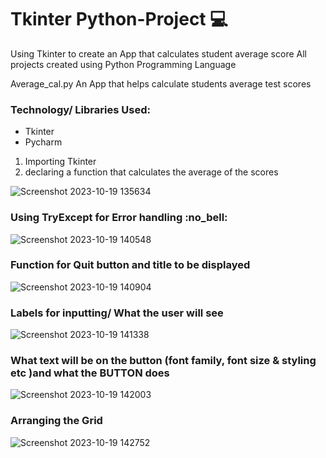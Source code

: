 # Tkinter Python-Project :computer:
Using Tkinter to create an App that calculates student average score All projects created using Python Programming Language

Average_cal.py
An App that helps calculate students average test scores

<h3>Technology/ Libraries Used:</h3>
<ul>
<li>Tkinter</li>
<li>Pycharm</li>
</ul>
<ol>
  <li>Importing Tkinter</li>
  <li>declaring a function that calculates the average of the scores </li>
</ol>

![Screenshot 2023-10-19 135634](https://github.com/DataFairy-FeliciaM/Python-Projects/assets/119903285/250768a1-1bcc-4b40-ae88-d61a57e541e2)


<h3>Using TryExcept for Error handling :no_bell:</h3>


![Screenshot 2023-10-19 140548](https://github.com/DataFairy-FeliciaM/Python-Projects/assets/119903285/2d09822b-3f90-42e8-9a4b-f9e028540e7c)



<h3>Function for Quit button and title to be displayed</h3>

![Screenshot 2023-10-19 140904](https://github.com/DataFairy-FeliciaM/Python-Projects/assets/119903285/8994d1bd-172b-4d3c-a91f-2deab92959e0)


<h3>Labels for inputting/ What the user will see</h3>

![Screenshot 2023-10-19 141338](https://github.com/DataFairy-FeliciaM/Python-Projects/assets/119903285/cacae46f-70c5-4822-9d8e-beccfd316c88)


<h3>What text will be on the button (<b>font family, font size & styling etc</b> )and what the BUTTON does</h3>

![Screenshot 2023-10-19 142003](https://github.com/DataFairy-FeliciaM/Python-Projects/assets/119903285/07bf92a4-d6ba-4287-bc9a-272462e3e732)


<h3>Arranging the Grid</h3>


![Screenshot 2023-10-19 142752](https://github.com/DataFairy-FeliciaM/Python-Projects/assets/119903285/85d5e35f-4d34-43ba-b3fc-567518e7b527)

